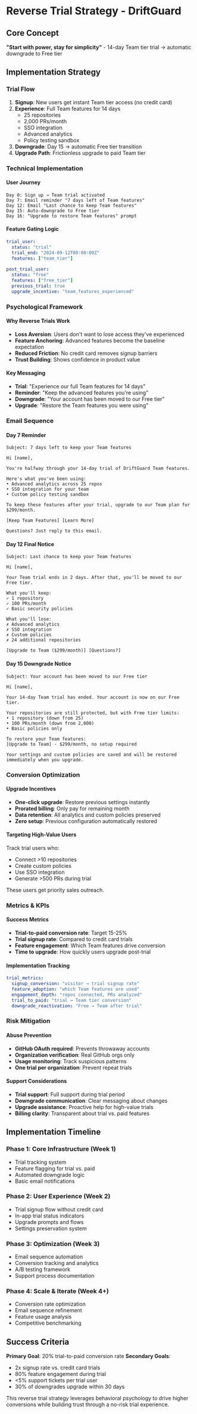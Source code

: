 # Reverse Trial Strategy - DriftGuard

## Core Concept
**"Start with power, stay for simplicity"** - 14-day Team tier trial → automatic downgrade to Free tier

## Implementation Strategy

### Trial Flow
1. **Signup**: New users get instant Team tier access (no credit card)
2. **Experience**: Full Team features for 14 days
   - 25 repositories
   - 2,000 PRs/month
   - SSO integration
   - Advanced analytics
   - Policy testing sandbox
3. **Downgrade**: Day 15 → automatic Free tier transition
4. **Upgrade Path**: Frictionless upgrade to paid Team tier

### Technical Implementation

#### User Journey
```
Day 0: Sign up → Team trial activated
Day 7: Email reminder "7 days left of Team features"
Day 12: Email "Last chance to keep Team features"
Day 15: Auto-downgrade to Free tier
Day 16: "Upgrade to restore Team features" prompt
```

#### Feature Gating Logic
```yaml
trial_user:
  status: "trial"
  trial_end: "2024-09-12T00:00:00Z"
  features: ["team_tier"]
  
post_trial_user:
  status: "free"
  features: ["free_tier"]
  previous_trial: true
  upgrade_incentive: "team_features_experienced"
```

### Psychological Framework

#### Why Reverse Trials Work
- **Loss Aversion**: Users don't want to lose access they've experienced
- **Feature Anchoring**: Advanced features become the baseline expectation
- **Reduced Friction**: No credit card removes signup barriers
- **Trust Building**: Shows confidence in product value

#### Key Messaging
- **Trial**: "Experience our full Team features for 14 days"
- **Reminder**: "Keep the advanced features you're using"
- **Downgrade**: "Your account has been moved to our Free tier"
- **Upgrade**: "Restore the Team features you were using"

### Email Sequence

#### Day 7 Reminder
```
Subject: 7 days left to keep your Team features

Hi [name],

You're halfway through your 14-day trial of DriftGuard Team features. 

Here's what you've been using:
• Advanced analytics across 25 repos
• SSO integration for your team
• Custom policy testing sandbox

To keep these features after your trial, upgrade to our Team plan for $299/month.

[Keep Team Features] [Learn More]

Questions? Just reply to this email.
```

#### Day 12 Final Notice
```
Subject: Last chance to keep your Team features

Hi [name],

Your Team trial ends in 2 days. After that, you'll be moved to our Free tier.

What you'll keep:
✓ 1 repository
✓ 100 PRs/month
✓ Basic security policies

What you'll lose:
✗ Advanced analytics
✗ SSO integration  
✗ Custom policies
✗ 24 additional repositories

[Upgrade to Team ($299/month)] [Questions?]
```

#### Day 15 Downgrade Notice
```
Subject: Your account has been moved to our Free tier

Hi [name],

Your 14-day Team trial has ended. Your account is now on our Free tier.

Your repositories are still protected, but with Free tier limits:
• 1 repository (down from 25)
• 100 PRs/month (down from 2,000)
• Basic policies only

To restore your Team features:
[Upgrade to Team] - $299/month, no setup required

Your settings and custom policies are saved and will be restored immediately when you upgrade.
```

### Conversion Optimization

#### Upgrade Incentives
- **One-click upgrade**: Restore previous settings instantly
- **Prorated billing**: Only pay for remaining month
- **Data retention**: All analytics and custom policies preserved
- **Zero setup**: Previous configuration automatically restored

#### Targeting High-Value Users
Track trial users who:
- Connect >10 repositories
- Create custom policies
- Use SSO integration
- Generate >500 PRs during trial

These users get priority sales outreach.

### Metrics & KPIs

#### Success Metrics
- **Trial-to-paid conversion rate**: Target 15-25%
- **Trial signup rate**: Compared to credit card trials
- **Feature engagement**: Which Team features drive conversion
- **Time to upgrade**: How quickly users upgrade post-trial

#### Implementation Tracking
```yaml
trial_metrics:
  signup_conversion: "visitor → trial signup rate"
  feature_adoption: "which Team features are used"
  engagement_depth: "repos connected, PRs analyzed"
  trial_to_paid: "trial → Team tier conversion"
  downgrade_reactivation: "Free → Team after trial"
```

### Risk Mitigation

#### Abuse Prevention
- **GitHub OAuth required**: Prevents throwaway accounts
- **Organization verification**: Real GitHub orgs only
- **Usage monitoring**: Track suspicious patterns
- **One trial per organization**: Prevent repeat trials

#### Support Considerations
- **Trial support**: Full support during trial period
- **Downgrade communication**: Clear messaging about changes
- **Upgrade assistance**: Proactive help for high-value trials
- **Billing clarity**: Transparent about trial vs. paid features

## Implementation Timeline

### Phase 1: Core Infrastructure (Week 1)
- Trial tracking system
- Feature flagging for trial vs. paid
- Automated downgrade logic
- Basic email notifications

### Phase 2: User Experience (Week 2)
- Trial signup flow without credit card
- In-app trial status indicators
- Upgrade prompts and flows
- Settings preservation system

### Phase 3: Optimization (Week 3)
- Email sequence automation
- Conversion tracking and analytics
- A/B testing framework
- Support process documentation

### Phase 4: Scale & Iterate (Week 4+)
- Conversion rate optimization
- Email sequence refinement
- Feature usage analysis
- Competitive benchmarking

## Success Criteria

**Primary Goal**: 20% trial-to-paid conversion rate
**Secondary Goals**:
- 2x signup rate vs. credit card trials
- 80% feature engagement during trial
- <5% support tickets per trial user
- 30% of downgrades upgrade within 30 days

This reverse trial strategy leverages behavioral psychology to drive higher conversions while building trust through a no-risk trial experience.